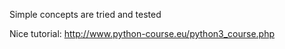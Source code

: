 Simple concepts are tried and tested<br>

Nice tutorial: http://www.python-course.eu/python3_course.php
